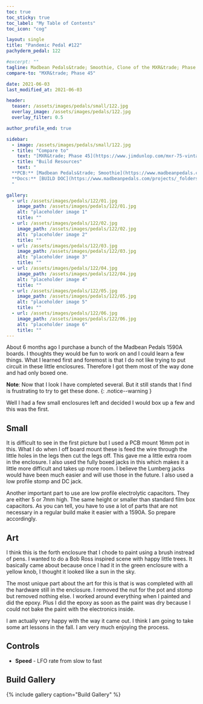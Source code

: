 ```yaml
---
toc: true
toc_sticky: true
toc_label: "My Table of Contents"
toc_icon: "cog"

layout: single
title: "Pandemic Pedal #122"
pachyderm_pedal: 122

#excerpt: ""
tagline: Madbean Pedals&trade; Smoothie, Clone of the MXR&trade; Phase 45<br>"Nature is the purest portal to inner-peace." - Angie Weiland-Crosby
compare-to: "MXR&trade; Phase 45"

date: 2021-06-03
last_modified_at: 2021-06-03

header:
  teaser: /assets/images/pedals/small/122.jpg
  overlay_image: /assets/images/pedals/122.jpg
  overlay_filter: 0.5

author_profile_end: true

sidebar:
  - image: /assets/images/pedals/small/122.jpg
  - title: "Compare to"
    text: "[MXR&trade; Phase 45](https://www.jimdunlop.com/mxr-75-vintage-phase-45/)"
  - title: "Build Resources"
    text: "
  **PCB:** [Madbean Pedals&trade; Smoothie](https://www.madbeanpedals.com/projects/index.html)<br>
  **Docs:** [BUILD DOC](https://www.madbeanpedals.com/projects/_folders/1590A/pdf/Smoothie2020.pdf)
  "

gallery:
  - url: /assets/images/pedals/122/01.jpg
    image_path: /assets/images/pedals/122/01.jpg
    alt: "placeholder image 1"
    title: ""
  - url: /assets/images/pedals/122/02.jpg
    image_path: /assets/images/pedals/122/02.jpg
    alt: "placeholder image 2"
    title: ""
  - url: /assets/images/pedals/122/03.jpg
    image_path: /assets/images/pedals/122/03.jpg
    alt: "placeholder image 3"
    title: ""
  - url: /assets/images/pedals/122/04.jpg
    image_path: /assets/images/pedals/122/04.jpg
    alt: "placeholder image 4"
    title: ""
  - url: /assets/images/pedals/122/05.jpg
    image_path: /assets/images/pedals/122/05.jpg
    alt: "placeholder image 5"
    title: ""
  - url: /assets/images/pedals/122/06.jpg
    image_path: /assets/images/pedals/122/06.jpg
    alt: "placeholder image 6"
    title: ""
---
```


About 6 months ago I purchase a bunch of the Madbean Pedals 1590A boards. I thoughts they would be fun to work on and I could learn a few things. What I learned first and foremost is that I do not like trying to put circuit in these little enclosures. Therefore I got them most of the way done and had only boxed one.

**Note**: Now that I look I have completed several. But it still stands that I find is frustrating to try to get these done.
{: .notice--warning }

Well I had a few small enclosures left and decided I would box up a few and this was the first. 

## Small

It is difficult to see in the first picture but I used a PCB mount 16mm pot in this. What I do when I off board mount these is feed the wire through the little holes in the legs then cut the legs off. This gave me a little extra room in the enclosure. I also used the fully boxed jacks in this which makes it a little more difficult and takes up more room. I believe the Lumberg jacks would have been much easier and will use those in the future. I also used a low profile stomp and DC jack.

Another important part to use are low profile electrolytic capacitors. They are either 5 or 7mm high. The same height or smaller than standard film box capacitors. As you can tell, you have to use a lot of parts that are not necessary in a regular build make it easier with a 1590A. So prepare accordingly. 

## Art

I think this is the forth enclosure that I chode to paint using a brush instread of pens. I wanted to do a Bob Ross inspired scene with happy little trees. It basically came about because once I had it in the green enclosure with a yellow knob, I thought it looked like a sun in the sky. 

The most unique part about the art for this is that is was completed with all the hardware still in the enclosure. I removed the nut for the pot and stomp but removed nothing else. I worked around everything when I painted and did the epoxy. Plus I did the epoxy as soon as the paint was dry because I could not bake the paint with the electronics inside.

I am actually very happy with the way it came out. I think I am going to take some art lessons in the fall. I am very much enjoying the process.

## Controls

* **Speed** - LFO rate from slow to fast

## Build Gallery

{% include gallery caption="Build Gallery" %}